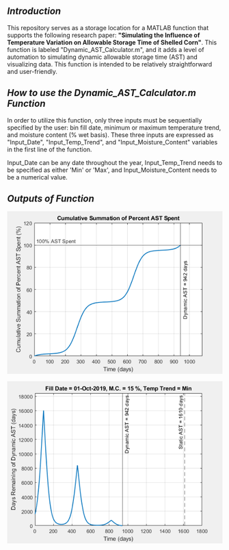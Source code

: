 ## _Introduction_

This repository serves as a storage location for a MATLAB function that supports the following research paper: **"Simulating the Influence of Temperature Variation on Allowable Storage Time of Shelled Corn"**.  This function is labeled "Dynamic_AST_Calculator.m", and it adds a level of automation to simulating dynamic allowable storage time (AST) and visualizing data.  This function is intended to be relatively straightforward and user-friendly.

## _How to use the Dynamic_AST_Calculator.m Function_

In order to utilize this function, only three inputs must be sequentially specified by the user: bin fill date, minimum or maximum temperature trend, and moisture content (% wet basis).  These three inputs are expressed as "Input_Date", "Input_Temp_Trend", and "Input_Moisture_Content" variables in the first line of the function.

Input_Date can be any date throughout the year, Input_Temp_Trend needs to be specified as either 'Min' or 'Max', and Input_Moisture_Content needs to be a numerical value.

## _Outputs of Function_

![image](Example_Outputs_of_Dynamic_AST_Function/Figure_1_Example_Output.PNG "Figure 1 Example Output")

![image](Example_Outputs_of_Dynamic_AST_Function/Figure_2_Example_Output.PNG "Figure 2 Example Output")

